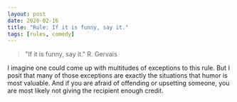 ```yaml
---
layout: post
date: 2020-02-16
title: "Rule: If it is funny, say it."
tags: [rules, comedy]
---
```


> "If it is funny, say it." R. Gervais

I imagine one could come up with multitudes of exceptions to this rule. But I posit that many of those exceptions are exactly the situations that humor is most valuable. And if you are afraid of offending or upsetting someone, you are most likely not giving the recipient enough credit.

